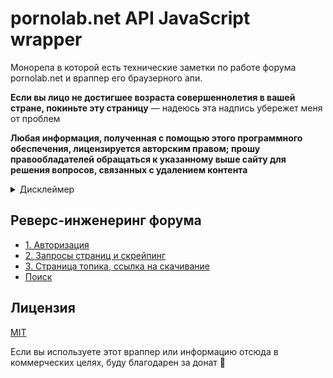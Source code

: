 # pornolab.net API JavaScript wrapper

Монорепа в которой есть технические заметки по работе форума pornolab.net и враппер его браузерного апи.

**Если вы лицо не достигшее возраста совершеннолетия в вашей стране, покиньте эту страницу** — надеюсь эта надпись убережет меня от проблем

**Любая информация, полученная с помощью этого программного обеспечения, лицензируется авторским правом; прошу правообладателей обращаться к указанному выше сайту для решения вопросов, связанных с удалением контента**

<details>
  <summary>Дисклеймер</summary>
  
  Не шеймите меня за этот проект, однажды я уже [сделал браузер для порно](https://github.com/VityaSchel/mypron), но там были только 👩👩👩 да и я уже купил аккаунт на порнолаб на 500 гб, все исключительно для развлекательных и познавательных целей, хотя какие тут еще цели могут быть?

  У меня есть и много других интересных проектов! Посмотрите на них в моем [профиле](https://github.com/VityaSchel)
</details>

## Реверс-инженеринг форума

- [1. Авторизация](./docs/auth.md)
- [2. Запросы страниц и скрейпинг](./docs/scraping.md)
- [3. Страница топика, ссылка на скачивание](./docs/topic.md)
- [Поиск](./docs/search.md)

## Лицензия

[MIT](./LICENSE.md)

Если вы используете этот враппер или информацию отсюда в коммерческих целях, буду благодарен за донат 🥰